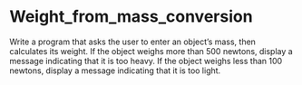 # Weight_from_mass_conversion
Write a program that asks the user to enter an object’s mass, then calculates its weight.  If the object weighs more than 500 newtons, display a message indicating that it is too heavy. If the object weighs less than 100 newtons, display a message indicating that it is too light.
